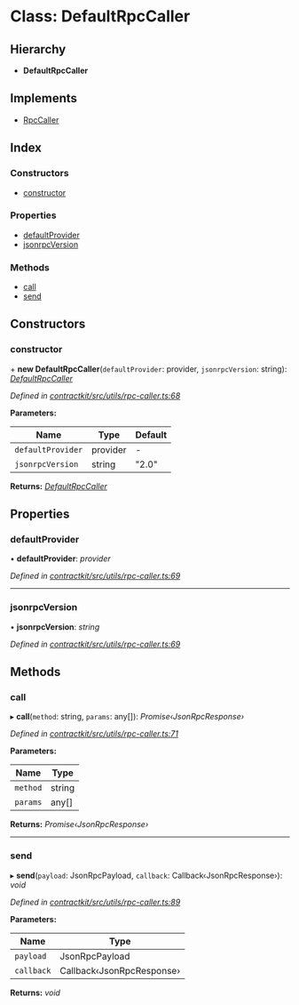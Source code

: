 # Class: DefaultRpcCaller

## Hierarchy

* **DefaultRpcCaller**

## Implements

* [RpcCaller](../interfaces/_contractkit_src_utils_rpc_caller_.rpccaller.md)

## Index

### Constructors

* [constructor](_contractkit_src_utils_rpc_caller_.defaultrpccaller.md#constructor)

### Properties

* [defaultProvider](_contractkit_src_utils_rpc_caller_.defaultrpccaller.md#defaultprovider)
* [jsonrpcVersion](_contractkit_src_utils_rpc_caller_.defaultrpccaller.md#jsonrpcversion)

### Methods

* [call](_contractkit_src_utils_rpc_caller_.defaultrpccaller.md#call)
* [send](_contractkit_src_utils_rpc_caller_.defaultrpccaller.md#send)

## Constructors

###  constructor

\+ **new DefaultRpcCaller**(`defaultProvider`: provider, `jsonrpcVersion`: string): *[DefaultRpcCaller](_contractkit_src_utils_rpc_caller_.defaultrpccaller.md)*

*Defined in [contractkit/src/utils/rpc-caller.ts:68](https://github.com/celo-org/celo-monorepo/blob/master/packages/contractkit/src/utils/rpc-caller.ts#L68)*

**Parameters:**

Name | Type | Default |
------ | ------ | ------ |
`defaultProvider` | provider | - |
`jsonrpcVersion` | string | "2.0" |

**Returns:** *[DefaultRpcCaller](_contractkit_src_utils_rpc_caller_.defaultrpccaller.md)*

## Properties

###  defaultProvider

• **defaultProvider**: *provider*

*Defined in [contractkit/src/utils/rpc-caller.ts:69](https://github.com/celo-org/celo-monorepo/blob/master/packages/contractkit/src/utils/rpc-caller.ts#L69)*

___

###  jsonrpcVersion

• **jsonrpcVersion**: *string*

*Defined in [contractkit/src/utils/rpc-caller.ts:69](https://github.com/celo-org/celo-monorepo/blob/master/packages/contractkit/src/utils/rpc-caller.ts#L69)*

## Methods

###  call

▸ **call**(`method`: string, `params`: any[]): *Promise‹JsonRpcResponse›*

*Defined in [contractkit/src/utils/rpc-caller.ts:71](https://github.com/celo-org/celo-monorepo/blob/master/packages/contractkit/src/utils/rpc-caller.ts#L71)*

**Parameters:**

Name | Type |
------ | ------ |
`method` | string |
`params` | any[] |

**Returns:** *Promise‹JsonRpcResponse›*

___

###  send

▸ **send**(`payload`: JsonRpcPayload, `callback`: Callback‹JsonRpcResponse›): *void*

*Defined in [contractkit/src/utils/rpc-caller.ts:89](https://github.com/celo-org/celo-monorepo/blob/master/packages/contractkit/src/utils/rpc-caller.ts#L89)*

**Parameters:**

Name | Type |
------ | ------ |
`payload` | JsonRpcPayload |
`callback` | Callback‹JsonRpcResponse› |

**Returns:** *void*
